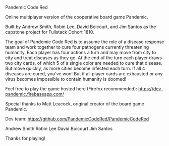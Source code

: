 Pandemic Code Red

Online multiplayer version of the cooperative board game Pandemic.

Built by Andrew Smith, Robin Lee, David Boicourt, and Jim Santos as the capstone project for Fullstack Cohort 1810.

The goal of Pandemic Code Red is to assume the role of a disease response team and work together to cure four pathogens currently threatening humanity. Each player has four actions a turn and may move from city to city and treat diseases as they go. At the end of the turn each player draws two city cards, of which 5 of a single color are needed to cure that disease. But move quickly, as more cities become infected each turn. If all 4 diseases are cured, you've won! But if all player cards are exhausted or any virus becomes impossible to contain humanity is doomed!

Feel free to play the game hosted here (Firefox recommended):
https://dev-pandemic.firebaseapp.com/

Special thanks to Matt Leacock, original creator of the board game Pandemic.

Dev team:
https://github.com/PandemicCodeRed/PandemicCodeRed

Andrew Smith
Robin Lee
David Boicourt
Jim Santos

Thanks for playing!
